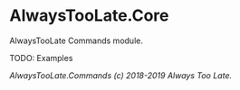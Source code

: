 # AlwaysTooLate.Core
AlwaysTooLate Commands module.

TODO: Examples

*AlwaysTooLate.Commands (c) 2018-2019 Always Too Late.*
